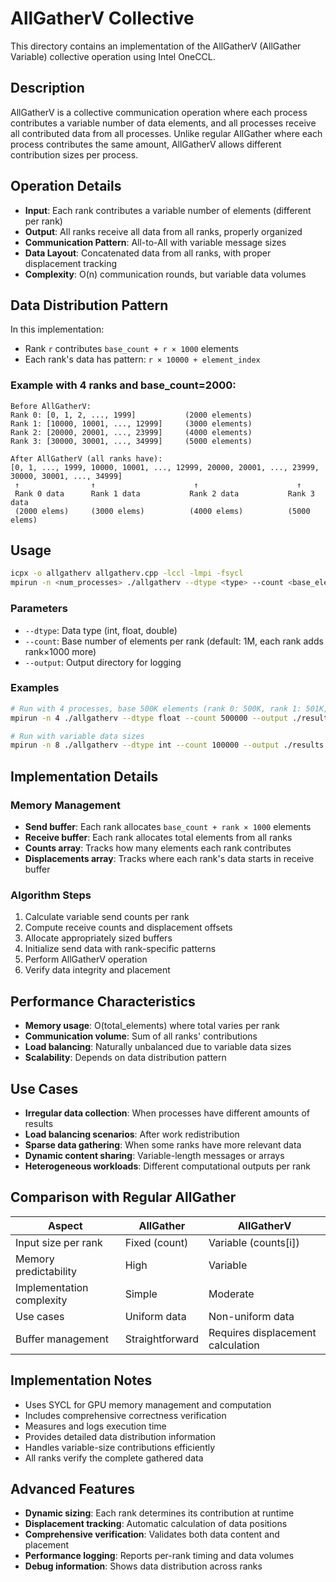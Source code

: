 # AllGatherV Collective

This directory contains an implementation of the AllGatherV (AllGather Variable) collective operation using Intel OneCCL.

## Description

AllGatherV is a collective communication operation where each process contributes a variable number of data elements, and all processes receive all contributed data from all processes. Unlike regular AllGather where each process contributes the same amount, AllGatherV allows different contribution sizes per process.

## Operation Details

- **Input**: Each rank contributes a variable number of elements (different per rank)
- **Output**: All ranks receive all data from all ranks, properly organized
- **Communication Pattern**: All-to-All with variable message sizes
- **Data Layout**: Concatenated data from all ranks, with proper displacement tracking
- **Complexity**: O(n) communication rounds, but variable data volumes

## Data Distribution Pattern

In this implementation:
- Rank `r` contributes `base_count + r × 1000` elements
- Each rank's data has pattern: `r × 10000 + element_index`

### Example with 4 ranks and base_count=2000:

```
Before AllGatherV:
Rank 0: [0, 1, 2, ..., 1999]           (2000 elements)
Rank 1: [10000, 10001, ..., 12999]     (3000 elements) 
Rank 2: [20000, 20001, ..., 23999]     (4000 elements)
Rank 3: [30000, 30001, ..., 34999]     (5000 elements)

After AllGatherV (all ranks have):
[0, 1, ..., 1999, 10000, 10001, ..., 12999, 20000, 20001, ..., 23999, 30000, 30001, ..., 34999]
 ↑                ↑                      ↑                      ↑
 Rank 0 data      Rank 1 data           Rank 2 data           Rank 3 data
 (2000 elems)     (3000 elems)          (4000 elems)          (5000 elems)
```

## Usage

```bash
icpx -o allgatherv allgatherv.cpp -lccl -lmpi -fsycl
mpirun -n <num_processes> ./allgatherv --dtype <type> --count <base_elements> --output <dir>
```

### Parameters

- `--dtype`: Data type (int, float, double)
- `--count`: Base number of elements per rank (default: 1M, each rank adds rank×1000 more)
- `--output`: Output directory for logging

### Examples

```bash
# Run with 4 processes, base 500K elements (rank 0: 500K, rank 1: 501K, rank 2: 502K, rank 3: 503K)
mpirun -n 4 ./allgatherv --dtype float --count 500000 --output ./results

# Run with variable data sizes
mpirun -n 8 ./allgatherv --dtype int --count 100000 --output ./results
```

## Implementation Details

### Memory Management
- **Send buffer**: Each rank allocates `base_count + rank × 1000` elements
- **Receive buffer**: Each rank allocates total elements from all ranks
- **Counts array**: Tracks how many elements each rank contributes
- **Displacements array**: Tracks where each rank's data starts in receive buffer

### Algorithm Steps
1. Calculate variable send counts per rank
2. Compute receive counts and displacement offsets
3. Allocate appropriately sized buffers
4. Initialize send data with rank-specific patterns
5. Perform AllGatherV operation
6. Verify data integrity and placement

## Performance Characteristics

- **Memory usage**: O(total_elements) where total varies per rank
- **Communication volume**: Sum of all ranks' contributions
- **Load balancing**: Naturally unbalanced due to variable data sizes
- **Scalability**: Depends on data distribution pattern

## Use Cases

- **Irregular data collection**: When processes have different amounts of results
- **Load balancing scenarios**: After work redistribution
- **Sparse data gathering**: When some ranks have more relevant data
- **Dynamic content sharing**: Variable-length messages or arrays
- **Heterogeneous workloads**: Different computational outputs per rank

## Comparison with Regular AllGather

| Aspect | AllGather | AllGatherV |
|--------|-----------|------------|
| Input size per rank | Fixed (count) | Variable (counts[i]) |
| Memory predictability | High | Variable |
| Implementation complexity | Simple | Moderate |
| Use cases | Uniform data | Non-uniform data |
| Buffer management | Straightforward | Requires displacement calculation |

## Implementation Notes

- Uses SYCL for GPU memory management and computation
- Includes comprehensive correctness verification
- Measures and logs execution time
- Provides detailed data distribution information
- Handles variable-size contributions efficiently
- All ranks verify the complete gathered data

## Advanced Features

- **Dynamic sizing**: Each rank determines its contribution at runtime
- **Displacement tracking**: Automatic calculation of data positions
- **Comprehensive verification**: Validates both data content and placement
- **Performance logging**: Reports per-rank timing and data volumes
- **Debug information**: Shows data distribution across ranks
